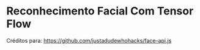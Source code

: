 # Reconhecimento Facial Com Tensor Flow

Créditos para: https://github.com/justadudewhohacks/face-api.js
